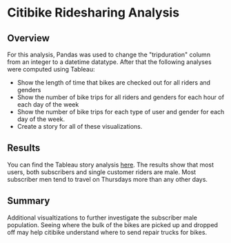 # Citibike Ridesharing Analysis

## Overview 

For this analysis, Pandas was used to change the "tripduration" column from an integer to a datetime datatype. 
After that the following analyses were computed using Tableau:

* Show the length of time that bikes are checked out for all riders and genders
* Show the number of bike trips for all riders and genders for each hour of each day of the week
* Show the number of bike trips for each type of user and gender for each day of the week.
* Create a story for all of these visualizations.


## Results

You can find the Tableau story analysis [here](https://public.tableau.com/views/RIDESHARING/RideSharingStory_1?:language=en-US&:display_count=n&:origin=viz_share_link). The results show that most users, both subscribers and single customer riders are male. Most subscriber men tend to travel on Thursdays more than any other days.


## Summary
Additional visualtizations to further investigate the subscriber male population. Seeing where the bulk of the bikes are picked up and dropped off may help citibike understand where to send repair trucks for bikes.

